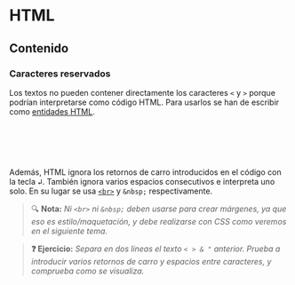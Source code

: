 # HTML
## Contenido

### Caracteres reservados

Los textos no pueden contener directamente los caracteres `<` y `>` porque podrían interpretarse como código HTML. Para usarlos se han de escribir como [entidades HTML](https://developer.mozilla.org/en-US/docs/Glossary/Entity).

<div class="codepen" data-prefill="{}" data-height="200" data-theme-id="light" data-default-tab="html,result" data-editable="true" style="opacity:0">
<pre data-lang="html">
&amp;lt;
&amp;gt;
&amp;amp;
&amp;quot;
</pre>
</div>

Además, HTML ignora los retornos de carro introducidos en el código con la tecla <kbd>↲</kbd>. También ignora varios espacios consecutivos e interpreta uno solo. En su lugar se usa [`<br>`](https://developer.mozilla.org/en-US/docs/Web/HTML/Element/br) y `&nbsp;` respectivamente.

> 🔍 **Nota:** _Ni `<br>` ni `&nbsp;` deben usarse para crear márgenes, ya que eso es estilo/maquetación, y debe realizarse con CSS como veremos en el siguiente tema._

> **❓ Ejercicio:** _Separa en dos líneas el texto `< > & "` anterior. Prueba a introducir varios retornos de carro y espacios entre caracteres, y comprueba como se visualiza._